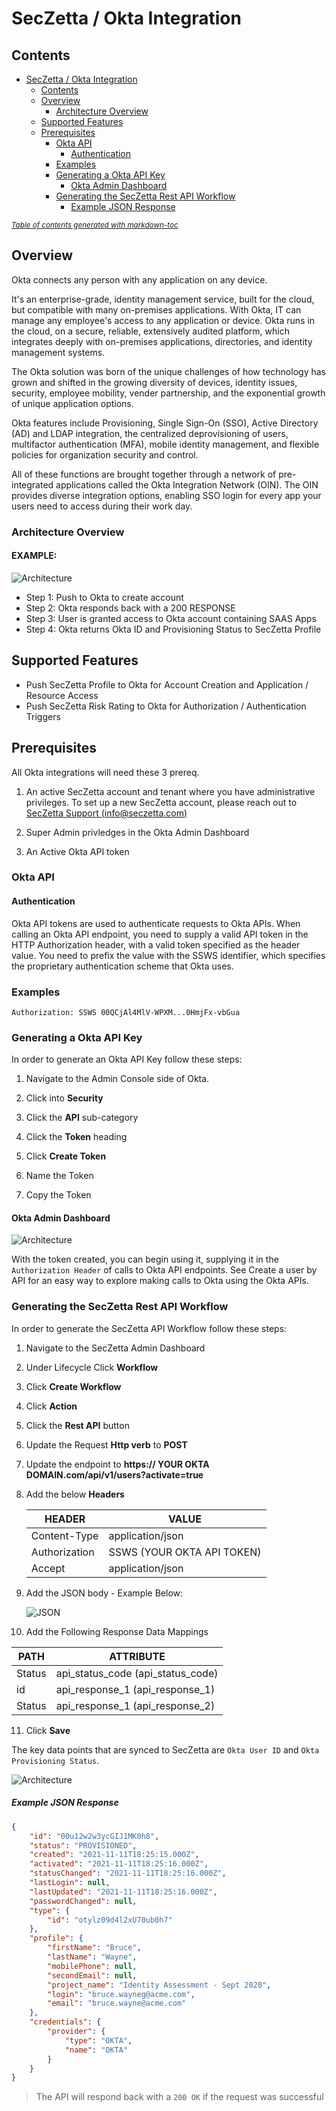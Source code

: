 
# SecZetta / Okta Integration

## Contents

- [SecZetta / Okta Integration](#seczetta---okta-integration)
  * [Contents](#contents)
  * [Overview](#overview)
    + [Architecture Overview](#architecture-overview)
  * [Supported Features](#supported-features)
  * [Prerequisites](#prerequisites)
    + [Okta  API](#okta--api)
      - [Authentication](#authentication)
    + [Examples](#examples)
    + [Generating a Okta API Key](#generating-a-okta-api-key)
      - [Okta Admin Dashboard](#okta-admin-dashboard)
    + [Generating the SecZetta Rest API Workflow](#generating-the-seczetta-rest-api-workflow)
        * [Example JSON Response](#example-json-response)

<small><i><a href='http://ecotrust-canada.github.io/markdown-toc/'>Table of contents generated with markdown-toc</a></i></small>

## Overview

Okta connects any person with any application on any device.

It's an enterprise-grade, identity management service, built for the cloud, but compatible with many on-premises applications. With Okta, IT can manage any employee's access to any application or device. Okta runs in the cloud, on a secure, reliable, extensively audited platform, which integrates deeply with on-premises applications, directories, and identity management systems.

The Okta solution was born of the unique challenges of how technology has grown and shifted in the growing diversity of devices, identity issues, security, employee mobility, vender partnership, and the exponential growth of unique application options.

Okta features include Provisioning, Single Sign-On (SSO), Active Directory (AD) and LDAP integration, the centralized deprovisioning of users, multifactor authentication (MFA), mobile identity management, and flexible policies for organization security and control.

All of these functions are brought together through a network of pre-integrated applications called the Okta Integration Network (OIN). The OIN provides diverse integration options, enabling SSO login for every app your users need to access during their work day.

### Architecture Overview

#### EXAMPLE: 

![Architecture](img/okta-sz-architecture.png "This is a sample image.")

- Step 1: Push to Okta to create account
- Step 2: Okta responds back with a 200 RESPONSE
- Step 3: User is granted access to Okta account containing SAAS Apps
- Step 4: Okta returns Okta ID and Provisioning Status to SecZetta Profile

## Supported Features

- Push SecZetta Profile to Okta for Account Creation and Application / Resource Access
- Push SecZetta Risk Rating to Okta for Authorization / Authentication Triggers

## Prerequisites

All Okta integrations will need these 3 prereq.

1. An active SecZetta account and tenant where you have administrative privileges. To set up a new SecZetta account, please reach out to [SecZetta Support (info@seczetta.com)](mailto:info@seczetta.com)

2. Super Admin privledges in the Okta Admin Dashboard

3. An Active Okta API token

### Okta  API

#### Authentication

Okta API tokens are used to authenticate requests to Okta APIs. When calling an Okta API endpoint, you need to supply a valid API token in the HTTP Authorization header, with a valid token specified as the header value. You need to prefix the value with the SSWS identifier, which specifies the proprietary authentication scheme that Okta uses.

### Examples

`Authorization: SSWS 00QCjAl4MlV-WPXM...0HmjFx-vbGua`

### Generating a Okta API Key

In order to generate an Okta API Key follow these steps: 

1. Navigate to the Admin Console side of Okta. 

2. Click into **Security**

3. Click the **API** sub-category

4. Click the **Token** heading

5. Click **Create Token** 

6. Name the Token

7. Copy the Token

#### Okta Admin Dashboard

![Architecture](img/okta-api-token.png "This is a sample image.")

With the token created, you can begin using it, supplying it in the `Authorization Header` of calls to Okta API endpoints. See Create a user by API for an easy way to explore making calls to Okta using the Okta APIs.

### Generating the SecZetta Rest API Workflow

In order to generate the SecZetta API Workflow follow these steps:

1. Navigate to the SecZetta Admin Dashboard

2. Under Lifecycle Click **Workflow**

3. Click **Create Workflow**

4. Click **Action**

5. Click the **Rest API** button

6. Update the Request **Http verb** to **POST**

7. Update the endpoint to **https:// YOUR OKTA DOMAIN.com/api/v1/users?activate=true**

8. Add the below **Headers**
    
   | HEADER | VALUE |
   |--------|-------|
   | Content-Type | application/json |
   | Authorization | SSWS (YOUR OKTA API TOKEN) |
   | Accept | application/json |
    
9. Add the JSON body - Example Below:
   
   ![JSON](img/okta-seczetta-workflow.png "This is a sample image.")
   
10. Add the Following Response Data Mappings

  | PATH | ATTRIBUTE |
  |------|-----------|
  | Status | api_status_code (api_status_code) |
  | id | api_response_1 (api_response_1) |
  | Status | api_response_1 (api_response_2) |
    
11. Click **Save**

The key data points that are synced to SecZetta are `Okta User ID` and `Okta Provisioning Status`.

![Architecture](img/okta-integration-details.png "This is a sample image.") 


##### Example JSON Response

```json
{
    "id": "00u12w2w3ycGIJ1MK0h8",
    "status": "PROVISIONED",
    "created": "2021-11-11T18:25:15.000Z",
    "activated": "2021-11-11T18:25:16.000Z",
    "statusChanged": "2021-11-11T18:25:16.000Z",
    "lastLogin": null,
    "lastUpdated": "2021-11-11T18:25:16.000Z",
    "passwordChanged": null,
    "type": {
        "id": "otylz09d4l2xU70ub0h7"
    },
    "profile": {
        "firstName": "Bruce",
        "lastName": "Wayne",
        "mobilePhone": null,
        "secondEmail": null,
        "project_name": "Identity Assessment - Sept 2020",
        "login": "bruce.wayneg@acme.com",
        "email": "bruce.wayne@acme.com"
    },
    "credentials": {
        "provider": {
            "type": "OKTA",
            "name": "OKTA"
        }
    }
}
```

> The API will respond back with a `200 OK` if the request was successful
